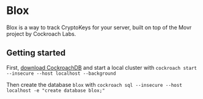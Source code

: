 # Blox

Blox is a way to track CryptoKeys for your server, built on top of the Movr project by Cockroach Labs.

## Getting started
First, [download CockroachDB](https://www.cockroachlabs.com/docs/stable/install-cockroachdb.html) and start a local cluster with `cockroach start --insecure --host localhost --background`

Then create the database `blox` with `cockroach sql --insecure --host localhost -e "create database blox;"`
